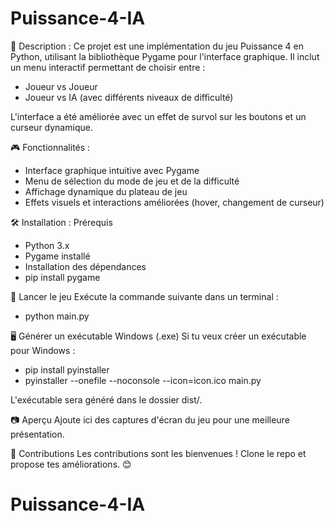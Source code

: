 # Puissance-4-IA

📌 Description :
Ce projet est une implémentation du jeu Puissance 4 en Python, utilisant la bibliothèque Pygame pour l'interface graphique. Il inclut un menu interactif permettant de choisir entre :

- Joueur vs Joueur
- Joueur vs IA (avec différents niveaux de difficulté)

L'interface a été améliorée avec un effet de survol sur les boutons et un curseur dynamique.

🎮 Fonctionnalités :

- Interface graphique intuitive avec Pygame
- Menu de sélection du mode de jeu et de la difficulté
- Affichage dynamique du plateau de jeu
- Effets visuels et interactions améliorées (hover, changement de curseur)

🛠️ Installation :
Prérequis

- Python 3.x
- Pygame installé
- Installation des dépendances
- pip install pygame

🚀 Lancer le jeu
Exécute la commande suivante dans un terminal :

- python main.py

🖥️ Générer un exécutable Windows (.exe)
Si tu veux créer un exécutable pour Windows :

- pip install pyinstaller
- pyinstaller --onefile --noconsole --icon=icon.ico main.py

L'exécutable sera généré dans le dossier dist/.

📷 Aperçu
Ajoute ici des captures d'écran du jeu pour une meilleure présentation.

🤝 Contributions
Les contributions sont les bienvenues ! Clone le repo et propose tes améliorations. 😊
# Puissance-4-IA
